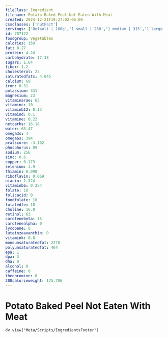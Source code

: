 ```yaml
---
fileClass: Ingredient
filename: Potato Baked Peel Not Eaten With Meat
created: 2024-12-21T19:27:02-06:00
cssclasses: ['nutFact']
servings: ['Default | 100g','1 small | 260','1 medium | 315','1 large | 445','1 cup | 160']
id: 787122
foodgroup: Vegetables
calories: 159
fat: 8.27
protein: 4.24
carbohydrate: 17.38
sugars: 1.64
fiber: 1.2
cholesterol: 23
saturatedfats: 4.645
calcium: 68
iron: 0.31
potassium: 331
magnesium: 23
vitaminarae: 63
vitaminc: 10
vitaminb12: 0.13
vitamind: 0.1
vitamine: 0.22
netcarbs: 16.18
water: 68.47
omega3s: 4
omega6s: 394
pralscore: -3.102
phosphorus: 89
sodium: 256
zinc: 0.6
copper: 0.173
selenium: 3.9
thiamin: 0.098
riboflavin: 0.069
niacin: 1.324
vitaminb6: 0.254
folate: 10
folicacid: 0
foodfolate: 10
folatedfe: 10
choline: 16.8
retinol: 63
carotenebeta: 15
carotenealpha: 0
lycopene: 0
luteinzeaxanthin: 0
vitamink: 0.8
monounsaturatedfat: 2278
polyunsaturatedfat: 464
epa: 1
dpa: 3
dha: 0
alcohol: 0
caffeine: 0
theobromine: 0
200calorieweight: 125.786
---
```


# Potato Baked Peel Not Eaten With Meat

```dataviewjs
dv.view("Meta/Scripts/IngredientsFooter")
```